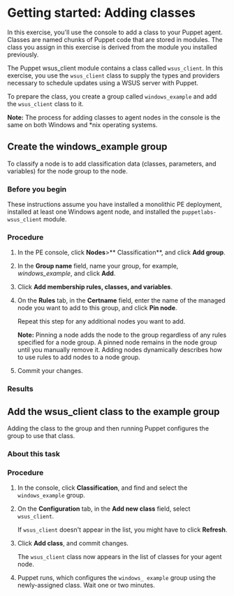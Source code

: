 # Getting started: Adding classes

In this exercise, you'll use the console to add a class to your Puppet agent. Classes are named chunks of Puppet code that are stored in modules. The class you assign in this exercise is derived from the module you installed previously.

The Puppet wsus\_client module contains a class called `wsus_client`. In this exercise, you use the `wsus_client` class to supply the types and providers necessary to schedule updates using a WSUS server with Puppet.

To prepare the class, you create a group called `windows_example` and add the `wsus_client` class to it.

**Note:** The process for adding classes to agent nodes in the console is the same on both Windows and \*nix operating systems.

## Create the windows\_example group

To classify a node is to add classification data \(classes, parameters, and variables\) for the node group to the node.

### Before you begin

These instructions assume you have installed a monolithic PE deployment, installed at least one Windows agent node, and installed the `puppetlabs-wsus_client` module.

### Procedure

1.  In the PE console, click **Nodes**\>** Classification**, and click **Add group**. 

2.  In the **Group name** field, name your group, for example, *windows\_example*, and click **Add**.

3.  Click **Add membership rules, classes, and variables**.

4.  On the **Rules** tab, in the **Certname** field, enter the name of the managed node you want to add to this group, and click **Pin node**.

    Repeat this step for any additional nodes you want to add.

    **Note:** Pinning a node adds the node to the group regardless of any rules specified for a node group. A pinned node remains in the node group until you manually remove it. Adding nodes dynamically describes how to use rules to add nodes to a node group.

5.  Commit your changes.


### Results

## Add the wsus\_client class to the example group

Adding the class to the group and then running Puppet configures the group to use that class.

### About this task

### Procedure

1.  In the console, click **Classification**, and find and select the `windows_example` group.

2.  On the **Configuration** tab, in the **Add new class** field, select `wsus_client`.

    If `wsus_client` doesn't appear in the list, you might have to click **Refresh**.

3.  Click **Add class**, and commit changes.

    The `wsus_client` class now appears in the list of classes for your agent node.

4.  Puppet runs, which configures the `windows_ example` group using the newly-assigned class. Wait one or two minutes.


